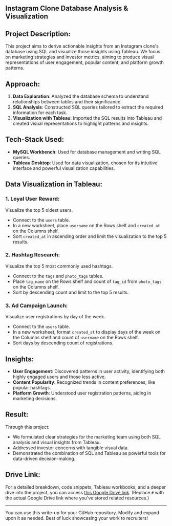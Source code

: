 ## Instagram Clone Database Analysis & Visualization

## Project Description:
This project aims to derive actionable insights from an Instagram clone's database using SQL and visualize those insights using Tableau. We focus on marketing strategies and investor metrics, aiming to produce visual representations of user engagement, popular content, and platform growth patterns.

## Approach:
1. **Data Exploration**: Analyzed the database schema to understand relationships between tables and their significance.
2. **SQL Analysis**: Constructed SQL queries tailored to extract the required information for each task.
3. **Visualization with Tableau**: Imported the SQL results into Tableau and created visual representations to highlight patterns and insights.

## Tech-Stack Used:
- **MySQL Workbench**: Used for database management and writing SQL queries.
- **Tableau Desktop**: Used for data visualization, chosen for its intuitive interface and powerful visualization capabilities.

## Data Visualization in Tableau:

### 1. Loyal User Reward:
Visualize the top 5 oldest users.
- Connect to the `users` table.
- In a new worksheet, place `username` on the Rows shelf and `created_at` on the Columns shelf.
- Sort `created_at` in ascending order and limit the visualization to the top 5 results.

### 2. Hashtag Research:
Visualize the top 5 most commonly used hashtags.
- Connect to the `tags` and `photo_tags` tables.
- Place `tag_name` on the Rows shelf and count of `tag_id` from `photo_tags` on the Columns shelf.
- Sort by descending count and limit to the top 5 results.

### 3. Ad Campaign Launch:
Visualize user registrations by day of the week.
- Connect to the `users` table.
- In a new worksheet, format `created_at` to display days of the week on the Columns shelf and count of `username` on the Rows shelf.
- Sort days by descending count of registrations.

## Insights:
- **User Engagement**: Discovered patterns in user activity, identifying both highly engaged users and those less active.
- **Content Popularity**: Recognized trends in content preferences, like popular hashtags.
- **Platform Growth**: Understood user registration patterns, aiding in marketing decisions.

## Result:
Through this project:
- We formulated clear strategies for the marketing team using both SQL analysis and visual insights from Tableau.
- Addressed investor concerns with tangible visual data.
- Demonstrated the combination of SQL and Tableau as powerful tools for data-driven decision-making.

## Drive Link:
For a detailed breakdown, code snippets, Tableau workbooks, and a deeper dive into the project, you can access [this Google Drive link](#). (Replace `#` with the actual Google Drive link where you've stored related resources.)

---

You can use this write-up for your GitHub repository. Modify and expand upon it as needed. Best of luck showcasing your work to recruiters!
